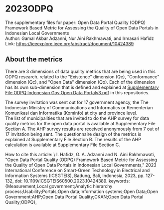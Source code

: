 # 2023ODPQ
The supplementary files for paper: Open Data Portal Quality (ODPQ) Framework Based Metric for Assessing the Quality of Open Data Portals in Indonesian Local Governments\
Author: Gamal Akbar Adzanni, Nur Aini Rakhmawati, and Irmasari Hafidz\
Link: https://ieeexplore.ieee.org/abstract/document/10424389

## About the metrics
There are 3 dimensions of data quality metrics that are being used in this ODPQ research. related to the "Existence" dimension (Qe), "Conformance" dimension (Qc), and "Open Data" dimension (Qo). Each of the dimension has its own sub-dimension that is defined and explained at [Supplementary File ODPQ Indonesian Gov Open Data Portalv3.pdf](https://github.com/irhafidz/2023ODPQ/blob/main/Supplementary%20File%20ODPQ%20Indonesian%20Gov%20Open%20Data%20Portalv3.pdf) in this repositories.

The survey invitation was sent out for 17 government agency, the The Indonesian Ministry of Communications and Informatics or Kementerian Komunikasi dan Informatika (Kominfo) at city and province level. \
The list of municipalities that are invited to do the AHP survey for data quality metrics for the open data portal is available at Supplementary File Section A. 
The AHP survey results are received anonymously from 7 out of 17 invitation being sent.
The questionnaire design of the metrics is explained at Supplementary File Section B. The results of the AHP calculation is available at Supplementary File Section C.

How to cite this article: \\
I. Hafidz, G. A. Adzanni and N. Aini Rakhmawati, "Open Data Portal Quality (ODPQ) Framework Based Metric for Assessing the Quality of Open Data Portals in Indonesian Local Governments," 2023 International Conference on Smart-Green Technology in Electrical and Information Systems (ICSGTEIS), Badung, Bali, Indonesia, 2023, pp. 127-132, doi: 10.1109/ICSGTEIS60500.2023.10424389. keywords: {Measurement;Local government;Analytic hierarchy process;Usability;Portals;Open data;Information systems;Open Data;Open Government;AHP;Open Data Portal Quality;CKAN;Open Data Portal Quality;ODPQ},
